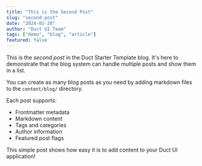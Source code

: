 ```yaml
---
title: "This is the Second Post"
slug: "second-post"
date: "2024-01-20"
author: "Duct UI Team"
tags: ["demo", "blog", "article"]
featured: false
---
```



This is the _second post_ in the Duct Starter Template blog. It's here to demonstrate that the blog system can handle multiple posts and show them in a list.

<!--more-->

You can create as many blog posts as you need by adding markdown files to the `content/blog/` directory.

Each post supports:
- Frontmatter metadata
- Markdown content
- Tags and categories
- Author information
- Featured post flags

This simple post shows how easy it is to add content to your Duct UI application!